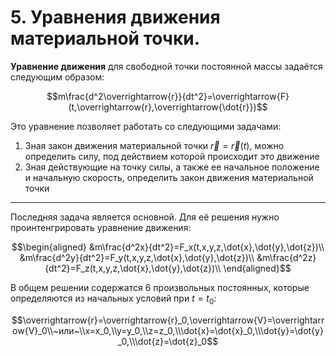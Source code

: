 # 5. Уравнения движения материальной точки.

**Уравнение движения** для свободной точки постоянной массы задаётся следующим образом:

$$m\frac{d^2\overrightarrow{r}}{dt^2}=\overrightarrow{F}(t,\overrightarrow{r},\overrightarrow{\dot{r}})$$

Это уравнение позволяет работать со следующими задачами:

1. Зная закон движения материальной точки $\overrightarrow{r}=\overrightarrow{r}(t)$, можно определить силу, под действием которой происходит это движение
2. Зная действующие на точку силы, а также ее начальное положение и начальную скорость, определить закон движения материальной точки

---

Последняя задача является основной. Для её решения нужно проинтенгрировать уравнение движения:

$$\begin{aligned}
&m\frac{d^2x}{dt^2}=F_x(t,x,y,z,\dot{x},\dot{y},\dot{z})\\
&m\frac{d^2y}{dt^2}=F_y(t,x,y,z,\dot{x},\dot{y},\dot{z})\\
&m\frac{d^2z}{dt^2}=F_z(t,x,y,z,\dot{x},\dot{y},\dot{z})\\
\end{aligned}$$

В общем решении содержатся 6 произвольных постоянных, которые определяются из начальных условий при  $t=t_0$:

$$\overrightarrow{r}=\overrightarrow{r}_0,\overrightarrow{V}=\overrightarrow{V}_0\\~или~\\x=x_0,\\y=y_0,\\z=z_0,\\\dot{x}=\dot{x}_0,\\\dot{y}=\dot{y}_0,\\\dot{z}=\dot{z}_0$$